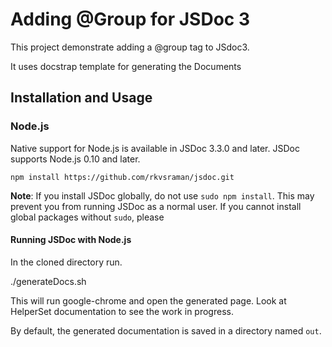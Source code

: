 Adding @Group for JSDoc 3
=======

This project demonstrate adding a @group tag to JSdoc3. 

It uses docstrap template for generating the Documents

Installation and Usage
----------------------


### Node.js

Native support for Node.js is available in JSDoc 3.3.0 and later. JSDoc
supports Node.js 0.10 and later.


    npm install https://github.com/rkvsraman/jsdoc.git

**Note**: If you install JSDoc globally, do not use `sudo npm install`. This may
prevent you from running JSDoc as a normal user. If you cannot install global
packages without `sudo`, please

#### Running JSDoc with Node.js

In the cloned directory run.

   ./generateDocs.sh 

This will run google-chrome and open the generated page. Look at HelperSet documentation to see the work in progress.


By default, the generated documentation is saved in a directory named `out`.

